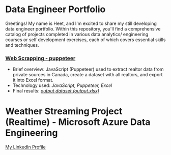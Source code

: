 # Data Engineer Portfolio

Greetings! My name is Heet, and I'm excited to share my still developing data engineer portfolio. Within this repository, you'll find a comprehensive catalog of projects completed in various data analytics/ engineering courses or self development exercises, each of which covers essential skills and techniques.

### [Web Scrapping - puppeteer](https://github.com/Kushh37/Web-Scrapping-and-Automation-Bots)

- Brief overview:   JavaScript (Puppeteer) used to extract realtor data from private sources in Canada, create a dataset with all realtors, and export it into Excel format.  
- Technology used: *JavaScript, Puppeteer, Excel*  
- Final results: [*output dataset (output.xlsx)*](https://github.com/Kushh37/Web-Scrapping-and-Automation-Bots/blob/main/output.xlsx) 

# Weather Streaming Project (Realtime) - Microsoft Azure Data Engineering
[My LinkedIn Profile](https://www.linkedin.com/in/heeeet-patel/)

